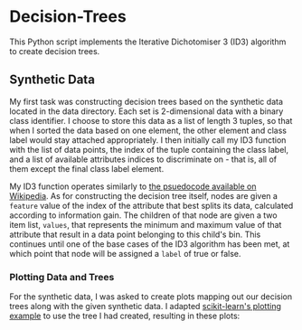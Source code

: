 # Decision-Trees

This Python script implements the Iterative Dichotomiser 3 (ID3) algorithm to create decision trees.

## Synthetic Data

My first task was constructing decision trees based on the synthetic data located in the data directory. Each set is 2-dimensional data with a binary class identifier. I choose to store this data as a list of length 3 tuples, so that when I sorted the data based on one element, the other element and class label would stay attached appropriately. I then initially call my ID3 function with the list of data points, the index of the tuple containing the class label, and a list of available attributes indices to discriminate on - that is, all of them except the final class label element.

My ID3 function operates similarly to [the psuedocode available on Wikipedia](https://en.wikipedia.org/wiki/ID3_algorithm#Pseudocode). As for constructing the decision tree itself, nodes are given a `feature` value of the index of the attribute that best splits its data, calculated according to information gain. The children of that node are given a two item list, `values`, that represents the minimum and maximum value of that attribute that result in a data point belonging to this child's bin. This continues until one of the base cases of the ID3 algorithm has been met, at which point that node will be assigned a `label` of true or false.

### Plotting Data and Trees

For the synthetic data, I was asked to create plots mapping out our decision trees along with the given synthetic data. I adapted [scikit-learn's plotting example](https://scikit-learn.org/0.15/auto_examples/tree/plot_iris.html) to use the tree I had created, resulting in these plots:
